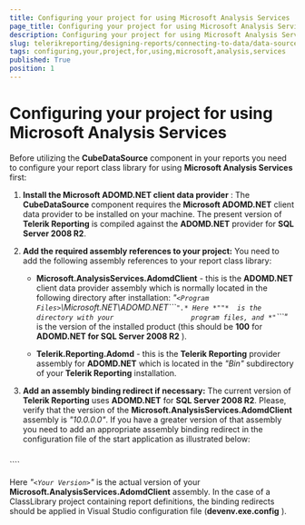 ```yaml
---
title: Configuring your project for using Microsoft Analysis Services
page_title: Configuring your project for using Microsoft Analysis Services | for Telerik Reporting Documentation
description: Configuring your project for using Microsoft Analysis Services
slug: telerikreporting/designing-reports/connecting-to-data/data-source-components/cubedatasource-component/configuring-your-project-for-using-microsoft-analysis-services
tags: configuring,your,project,for,using,microsoft,analysis,services
published: True
position: 1
---
```


# Configuring your project for using Microsoft Analysis Services



Before utilizing the __CubeDataSource__  component in your reports you need to configure         your report class library for using __Microsoft Analysis Services__  first:       

1. __Install the Microsoft ADOMD.NET client data provider__ : The __CubeDataSource__  component requires the __Microsoft ADOMD.NET__                client data provider to be installed on your machine. The present version of __Telerik Reporting__  is compiled against the __ADOMD.NET__  provider for               __SQL Server 2008 R2__.             

1. __Add the required assembly references to your project:__  You need to add               the following assembly references to your report class library:             

   + __Microsoft.AnalysisServices.AdomdClient__  - this is the __ADOMD.NET__  client data provider assembly which is normally located in the                   following directory after installation:                 *"```<Program Files>```\Microsoft.NET\ADOMD.NET\```<Product Version>```".* Here *"```<Program Files>```"*  is the directory with your                   program files, and *"```<Product Version>```"*  is the version                   of the installed product (this should be __100__  for __ADOMD.NET for SQL Server 2008 R2__ ).                 

   + __Telerik.Reporting.Adomd__  - this is the __Telerik Reporting__  provider assembly for __ADOMD.NET__  which                   is located in the *"Bin"*  subdirectory of your __Telerik Reporting__  installation.                 

1. __Add an assembly binding redirect if necessary:__  The current version               of __Telerik Reporting__  uses __ADOMD.NET__  for               __SQL Server 2008 R2__. Please, verify that the version of the               __Microsoft.AnalysisServices.AdomdClient__  assembly is *"10.0.0.0"*. If you have a greater version of that assembly you need to add               an appropriate assembly binding redirect in the configuration file of the start application as illustrated below:             

    
      ````xml
<configuration>
<runtime>
<assemblyBinding xmlns="urn:schemas-microsoft-com:asm.v1">
<dependentAssembly>
<assemblyIdentity name="Microsoft.AnalysisServices.AdomdClient"
publicKeyToken="89845dcd8080cc91"
culture="neutral" />
<bindingRedirect oldVersion="0.0.0.0-65535.65535.65535.65535"
newVersion="<Your Version>" />
</dependentAssembly>
</assemblyBinding>
</runtime>
</configuration>
````

Here *"```<Your Version>```"*  is the actual version of your               __Microsoft.AnalysisServices.AdomdClient__  assembly. In the case of a ClassLibrary project containing report definitions, the binding redirects should be applied in Visual Studio configuration file (__devenv.exe.config__ ).

